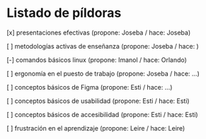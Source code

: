 # Listado de píldoras

[x] presentaciones efectivas (propone: Joseba / hace: Joseba)

[ ] metodologías activas de enseñanza (propone: Joseba / hace: )

[-] comandos básicos linux (propone: Imanol / hace: Orlando)

[ ] ergonomía en el puesto de trabajo (propone: Joseba / hace: ...)

[ ] conceptos básicos de Figma (propone: Esti / hace: ...)

[ ] conceptos básicos de usabilidad (propone: Esti / hace: Esti)

[ ] conceptos básicos de accesibilidad (propone: Esti / hace: Esti)

[ ] frustración en el aprendizaje (propone: Leire / hace: Leire)
